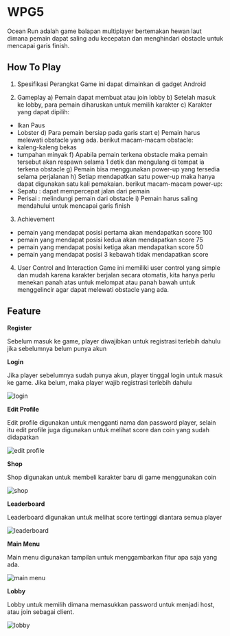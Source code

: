 # WPG5
Ocean Run adalah game balapan multiplayer bertemakan hewan laut dimana pemain dapat saling adu kecepatan dan menghindari obstacle untuk mencapai garis finish.

## How To Play
1. Spesifikasi Perangkat
Game ini dapat dimainkan di gadget Android

2. Gameplay
a) Pemain dapat membuat atau join lobby
b) Setelah masuk ke lobby, para pemain diharuskan untuk memilih karakter
c) Karakter yang dapat dipilih:
- Ikan Paus
- Lobster
d) Para pemain bersiap pada garis start
e) Pemain harus melewati obstacle yang ada. berikut macam-macam obstacle:
- kaleng-kaleng bekas
- tumpahan minyak
f) Apabila pemain terkena obstacle maka pemain tersebut akan respawn selama 1 detik dan mengulang di tempat ia terkena obstacle
g) Pemain bisa menggunakan power-up yang tersedia selama perjalanan
h) Setiap mendapatkan satu power-up maka hanya dapat digunakan satu kali pemakaian. berikut macam-macam power-up:
- Sepatu : dapat mempercepat jalan dari pemain
- Perisai : melindungi pemain dari obstacle
i) Pemain harus saling mendahului untuk mencapai garis finish

3. Achievement
- pemain yang mendapat posisi pertama akan mendapatkan score 100
- pemain yang mendapat posisi kedua akan mendapatkan score 75
- pemain yang mendapat posisi ketiga akan mendapatkan score 50
- pemain yang mendapat posisi 3 kebawah tidak mendapatkan score

4. User Control and Interaction
Game ini memiliki user control yang simple dan mudah karena karakter berjalan secara otomatis, kita hanya perlu menekan panah atas untuk melompat atau panah bawah untuk menggelincir agar dapat melewati obstacle yang ada.

## Feature

**Register**

Sebelum masuk ke game, player diwajibkan untuk registrasi terlebih dahulu jika sebelumnya belum punya akun

**Login**

Jika player sebelumnya sudah punya akun, player tinggal login untuk masuk ke game. Jika belum, maka player wajib registrasi terlebih dahulu

![login](https://user-images.githubusercontent.com/63573499/147314271-fc3b31ad-5473-4dbd-b9e8-f393e56d5278.png)


**Edit Profile**

Edit profile digunakan untuk mengganti nama dan password player, selain itu edit profile juga digunakan untuk melihat score dan coin yang sudah didapatkan

![edit profile](https://user-images.githubusercontent.com/63573499/147314348-a885537f-d076-42e2-b75e-fb49fb616e5c.png)


**Shop**

Shop digunakan untuk membeli karakter baru di game menggunakan coin

![shop](https://user-images.githubusercontent.com/63573499/147314441-fed9a38a-d184-467b-8da3-e2db497b3644.png)


**Leaderboard**

Leaderboard digunakan untuk melihat score tertinggi diantara semua player

![leaderboard](https://user-images.githubusercontent.com/63573499/147314453-d67caad2-fc6f-4a7f-ae28-9308d9d754ab.png)


**Main Menu**

Main menu digunakan tampilan untuk menggambarkan fitur apa saja yang ada.

![main menu](https://user-images.githubusercontent.com/63573499/147314457-6095f599-0298-405a-ac6f-6cb0fc12f852.png)


**Lobby**

Lobby untuk memilih dimana memasukkan password untuk menjadi host, atau join sebagai client.

![lobby](https://user-images.githubusercontent.com/63573499/147314461-7b0d5898-bcd1-4c6d-869d-09e4cf5010c6.png)
